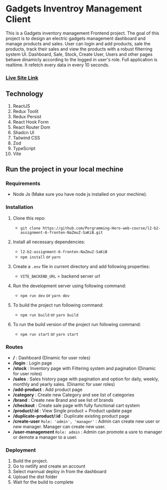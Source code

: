 # Gadgets Inventroy Management Client

This is a Gadgets inventory management Frontend project. The goal of this project is to design an electric gadgets management dashboard and manage products and sales. User can login and add products, sale the products, track their sales and view the products with a robust filterring system UI. Dashboard, Sale, Stock, Create User, Users and other pages behave dinamicly according to the logged in user's role. Full application is realtime. It refetch every data in every 10 seconds.

### [Live Site Link](https://gadget-inventory-management.netlify.app/)

## Technology

1.  ReactJS
2.  Redux Toolit
3.  Redux Persist
4.  React Hook Form
5.  React Router Dom
6.  Shadcn UI
7.  Tailwind CSS
8.  Zod
9.  TypeScript
10. Vite

## Run the project in your local mechine

### Requirements

- Node Js (Make sure you have node js installed on your mechine).

### Installation

1. Clone this repo:
   - `git clone https://github.com/Porgramming-Hero-web-course/l2-b2-assignment-6-fronten-NaZmuZ-SaKiB.git`
2. Install all necessary dependencies:
   - `l2-b2-assignment-6-fronten-NaZmuZ-SaKiB`
   - `npm install` or `yarn`
3. Create a `.env` file in current directory and add following properties:

   - `VITE_BACKEND_URL` = backend server url

4. Run the development server using following command:
   - `npm run dev` or `yarn dev`
5. To build the project run following command:
   - `npm run build` or `yarn build`
6. To run the build version of the project run following command:

   - `npm run start` or `yarn start`

### Routes

- **/** : Dashboard (Dinamic for user roles)
- **/login** : Login page
- **/stock** : Inventory page with Filtering system and pagination (Dinamic for user roles)
- **/sales** : Sales history page with pagination and option for daily, weekly, monthly and yearly sales. (Dinamic for user roles)
- **/add-product** : Add product page
- **/category** : Create new Category and see list of categories
- **/brand** : Create new Brand and see list of brands
- **/checkout** : Create sale page with fully functional cart system
- **/product/:id** : View Single product + Product update page
- **/duplicate-product/:id** : Duplicate existing product page
- **/create-user** `Role: 'admin', 'manager'` : Admin can create new user or new manager. Manager can create new user.
- **/user-management** `Role: admin` : Admin can promote a usre to manager or demote a manager to a user.

### Deployment

1. Build the project.
2. Go to netlify and create an account
3. Select mannual deploy in from the dashboard
4. Upload the dist folder
5. Wait for the build to complete
